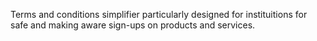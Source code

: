 Terms and conditions simplifier particularly designed for instituitions for safe and making aware sign-ups on products and services. 
